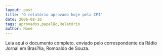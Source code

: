 ```yaml
---
layout: post
title: "O relatório aprovado hoje pela CPI"
date: 2006-08-10
tags: aprovados,papelão,Relatório
author: None
---
```

Leia aqui o documento completo, enviado pelo correspondente da Rádio Jornal em Bras?lia, Romoaldo de Souza. 
